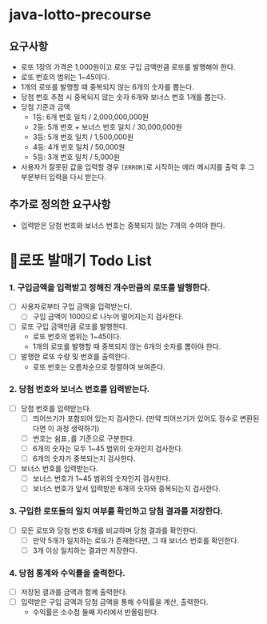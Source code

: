 # java-lotto-precourse

## 요구사항
- 로또 1장의 가격은 1,000원이고 로또 구입 금액만큼 로또를 발행해야 한다.
- 로또 번호의 범위는 1~45이다.
- 1개의 로또를 발행할 때 중복되지 않는 6개의 숫자를 뽑는다.
- 당첨 번호 추첨 시 중복되지 않는 숫자 6개와 보너스 번호 1개를 뽑는다.
- 당첨 기준과 금액
    - 1등: 6개 번호 일치 / 2,000,000,000원
    - 2등: 5개 번호 + 보너스 번호 일치 / 30,000,000원
    - 3등: 5개 번호 일치 / 1,500,000원
    - 4등: 4개 번호 일치 / 50,000원
    - 5등: 3개 번호 일치 / 5,000원
- 사용자가 잘못된 값을 입력할 경우 `[ERROR]`로 시작하는 에러 메시지를 출력 후 그 부분부터 입력을 다시 받는다.


## 추가로 정의한 요구사항

- 입력받은 당첨 번호와 보너스 번호는 중복되지 않는 7개의 수여야 한다.

# 💸로또 발매기 Todo List

### 1. 구입금액을 입력받고 정해진 개수만큼의 로또를 발행한다.

- [ ] 사용자로부터 구입 금액을 입력받는다.
    - [ ] 구입 금액이 1000으로 나누어 떨어지는지 검사한다.
- [ ] 로또 구입 금액만큼 로또를 발행한다.
    - 로또 번호의 범위는 1~45이다.
    - 1개의 로또를 발행할 때 중복되지 않는 6개의 숫자를 뽑아야 한다.
- [ ] 발행한 로또 수량 및 번호를 출력한다.
    - 로또 번호는 오름차순으로 정렬하여 보여준다.

### 2. 당첨 번호와 보너스 번호를 입력받는다.

- [ ] 당첨 번호를 입력받는다.
    - [ ] 띄어쓰기가 포함되어 있는지 검사한다. (만약 띄어쓰기가 있어도 정수로 변환된다면 이 과정 생략하기)
    - [ ] 번호는 쉼표`,`를 기준으로 구분한다.
    - [ ] 6개의 숫자는 모두 1~45 범위의 숫자인지 검사한다.
    - [ ] 6개의 숫자가 중복되는지 검사한다.
- [ ] 보너스 번호를 입력받는다.
    - [ ] 보너스 번호가 1~45 범위의 숫자인지 검사한다.
    - [ ] 보너스 번호가 앞서 입력받은 6개의 숫자와 중복되는지 검사한다.

### 3. 구입한 로또들의 일치 여부를 확인하고 당첨 결과를 저장한다.

- [ ] 모든 로또와 당첨 번호 6개를 비교하며 당첨 결과를 확인한다.
    - [ ] 만약 5개가 일치하는 로또가 존재한다면, 그 때 보너스 번호를 확인한다.
    - [ ] 3개 이상 일치하는 결과만 저장한다.

### 4. 당첨 통계와 수익률을 출력한다.

- [ ] 저장된 결과를 금액과 함께 출력한다.
- [ ] 입력받은 구입 금액과 당첨 금액을 통해 수익률을 계산, 출력한다.
  - 수익률은 소수점 둘째 자리에서 반올림한다.